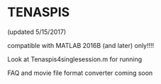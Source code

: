 # TENASPIS
(updated 5/15/2017)

compatible with MATLAB 2016B (and later) only!!!!

Look at Tenaspis4singlesession.m for running

FAQ and movie file format converter coming soon





